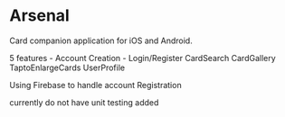 # Arsenal

Card companion application for iOS and Android.

5 features -
Account Creation - Login/Register
CardSearch
CardGallery
TaptoEnlargeCards
UserProfile

Using Firebase to handle account Registration

currently do not have unit testing added
